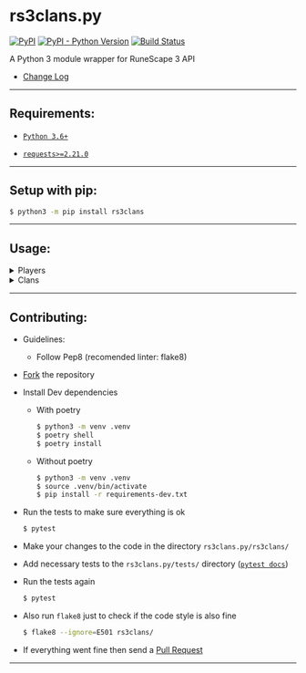# rs3clans.py
[![PyPI](https://img.shields.io/pypi/v/rs3clans.svg)](https://pypi.org/project/rs3clans/) [![PyPI - Python Version](https://img.shields.io/pypi/pyversions/rs3clans.svg)](https://pypi.org/project/rs3clans/) [![Build Status](https://travis-ci.org/johnvictorfs/rs3clans.py.svg?branch=master)](https://travis-ci.org/johnvictorfs/rs3clans.py)

A Python 3 module wrapper for RuneScape 3 API

- [Change Log](CHANGELOG.md)

***
## Requirements:

- [`Python 3.6+`](https://www.python.org/)

- [`requests>=2.21.0`](http://docs.python-requests.org/en/master/)

***

## Setup with pip:

```bash
$ python3 -m pip install rs3clans
```

***

## Usage:

<details>
<summary>
Players
</summary>

- Creating a Player object
    - Always check if a player actually exists before doing anything with it
```python
>>> from rs3clans import players
>>> player = players.Player(name='nriver')
>>> if player.exists:
...     pass
```

- Whether the player exists or not
```python
>>> player.exists
True
```

- Whether his Runemetrics Profile is Private or not
```python
>>> player.private_profile
False
```

- You can also pass the argument runemetrics as `False` if you don't want their runemetrics info to be set
    - This will make you unable to use some attributes from the Player class
```python
>>> player = players.Player(name='nriver', runemetrics=False)
```

- Getting a player's name
    - (if his Runemetrics Profile is private it will return the same name passed when creating object)
```python
>>> player.name
'NRiver'
```

- Getting a player's total Exp (requires Public Runemetrics Profile)
```python
>>> player.exp
1037291112
```

- Getting a player's Total Level (requires Public Runemetrics Profile)
```python
>>> player.total_level
```

- Getting a player's Combat Level (requires Public Runemetrics Profile)
```python
>>> player.combat_level
138
```

- Quests information about a player (requires Public Runemetrics Profile)
```python
>>> player.quests_not_started
32
>>> player.quests_started
5
>>> player.quests_complete
198
```

- Getting information on a specific skill of the player (requires Public Runemetrics Profile)
```python
>>> player.skill('agility').level
99
```

- Skill name is case-insensitive
```python
>>> player.skill('AtTaCk').rank
68311
```

- Can pass skill names as well as id
    - (8 = Woodcutting for example)
```python
>>> player.skill(8).exp
14054178.6
```

- Getting a player's title
```python
>>> player.title
'The Liberator'
```

- Verifying if a player's title is a suffix or not
```python
>>> player.suffix
True
```

- Getting a player's clan
```python
>>> player.clan
'Atlantis'
```
</details>

<details>
<summary>
Clans
</summary>

- Creating a Clan object
    - Always check if a clan actually exists before doing anything with it
```python
>>> from rs3clans import clans
>>> try:
...     clan = clans.Clan('Atlantis')
... except clans.ClanNotFoundError:
...     print('Clan not found.')
```

- Getting a clan's total Exp
```python
>>> clan.exp
151349638333
```

- Getting information about a specific member in that clan
    - Clan.member attribute (dict) (requires case-sensitive name)
    - Clan.get_member() (method) (does not require case-sensitive name)
    - Returns a ClanMember Object
```python
>>> # Case-sensitive
>>> clan.member['NRiver']
ClanMember(NRiver, Overseer, 1043065027)
>>> clan.member['NRiver'].rank
'Overseer'
```

```python
>>> # Case-insensitive
>>> clan.get_member('nriver')
ClanMember(NRiver, Overseer, 1043065027)
>>> clan.get_member('nRiVeR').rank
'Overseer'
```

- Getting the number of players in a clan
```python
>>> clan.count
499
```

- Getting the average Clan Exp per player in clan
```python
>>> clan.avg_exp
303305888.44288576
```

- Iterate through a Clan
```python
>>> for member in clan:
>>>     print(f"{member} - {member.name}")
ClanMember(Pedim, Owner, 1249520826) - Pedim
ClanMember(Acriano, Overseer, 1903276564) - Acriano
ClanMember(Cogu, Overseer, 1829449412) - Cogu
ClanMember(Black bullet, Overseer, 1100767386) - Black Bullet
ClanMember(NRiver, Overseer, 1090093362) - NRiver
ClanMember(Kurenaii, Overseer, 395850997) - Kurenaii
...
```

</details>

***

## Contributing:

- Guidelines:
    - Follow Pep8 (recomended linter: flake8)

- [Fork](https://github.com/johnvictorfs/rs3clans.py/fork) the repository

- Install Dev dependencies
    - With poetry
        ```bash
        $ python3 -m venv .venv
        $ poetry shell
        $ poetry install
        ```
    - Without poetry
        ```bash
        $ python3 -m venv .venv
        $ source .venv/bin/activate
        $ pip install -r requirements-dev.txt
        ```

- Run the tests to make sure everything is ok
    ```bash
    $ pytest
    ```

- Make your changes to the code in the directory `rs3clans.py/rs3clans/`

- Add necessary tests to the `rs3clans.py/tests/` directory ([`pytest docs`](https://docs.pytest.org/en/latest/))

- Run the tests again
    ```bash
    $ pytest
    ```

- Also run `flake8` just to check if the code style is also fine
    ```bash
    $ flake8 --ignore=E501 rs3clans/
    ```

- If everything went fine then send a [Pull Request](https://github.com/johnvictorfs/rs3clans.py/pulls)

***
